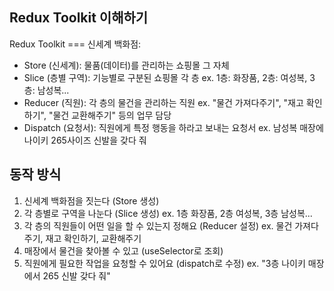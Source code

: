 ## Redux Toolkit 이해하기

Redux Toolkit === 신세계 백화점:

- Store (신세계): 물품(데이터)를 관리하는 쇼핑몰 그 자체
- Slice (층별 구역): 기능별로 구분된 쇼핑몰 각 층
  ex. 1층: 화장품, 2층: 여성복, 3층: 남성복...
- Reducer (직원): 각 층의 물건을 관리하는 직원
  ex. "물건 가져다주기", "재고 확인하기", "물건 교환해주기" 등의 업무 담당
- Dispatch (요청서): 직원에게 특정 행동을 하라고 보내는 요청서
  ex. 남성복 매장에 나이키 265사이즈 신발을 갖다 줘

## 동작 방식
1. 신세계 백화점을 짓는다 (Store 생성)
2. 각 층별로 구역을 나눈다 (Slice 생성)
   ex. 1층 화장품, 2층 여성복, 3층 남성복...
3. 각 층의 직원들이 어떤 일을 할 수 있는지 정해요 (Reducer 설정)
   ex. 물건 가져다주기, 재고 확인하기, 교환해주기
4. 매장에서 물건을 찾아볼 수 있고 (useSelector로 조회)
5. 직원에게 필요한 작업을 요청할 수 있어요 (dispatch로 수정)
   ex. "3층 나이키 매장에서 265 신발 갖다 줘"   